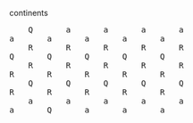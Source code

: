 continents

<pre>
    Q       a       a       a       a
a       a       a       a       a    
    R       R       R       R       R
Q       Q       Q       Q       Q     
    R       R       R       R       R
R       R       R       R       R    
    Q       Q       Q       Q       Q
R       R       R       R       R    
    a       a       a       a       a
a       Q       a       a       a    
</pre>
